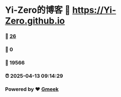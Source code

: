 # Yi-Zero的博客 :link: https://Yi-Zero.github.io 
### :page_facing_up: [26](https://Yi-Zero.github.io/tag.html) 
### :speech_balloon: 0 
### :hibiscus: 19566 
### :alarm_clock: 2025-04-13 09:14:29 
### Powered by :heart: [Gmeek](https://github.com/Meekdai/Gmeek)
